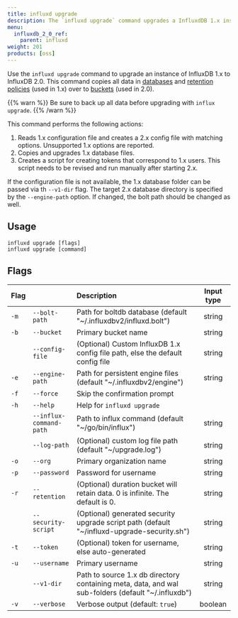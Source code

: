 ```yaml
---
title: influxd upgrade
description: The `influxd upgrade` command upgrades a InfluxdDB 1.x instance to 2.0.
menu:
  influxdb_2_0_ref:
    parent: influxd
weight: 201
products: [oss]
---
```


Use the `influxd upgrade` command to upgrade an instance of InfluxDB 1.x to InfluxDB 2.0.
This command copies all data in [databases](/influxdb/v1.8/concepts/glossary/#database) and
[retention policies](/influxdb/v1.8/concepts/glossary/#retention-policy-rp) (used in 1.x)
over to [buckets](/influxdb/v2.0/reference/glossary/#bucket) (used in 2.0).

{{% warn %}}
Be sure to back up all data before upgrading with `influx upgrade`.
{{% /warn %}}

This command performs the following actions:

1. Reads 1.x configuration file and creates a 2.x config file with matching options.
   Unsupported 1.x options are reported.
2. Copies and upgrades 1.x database files.
3. Creates a script for creating tokens that correspond to 1.x users.
   This script needs to be revised and run manually after starting 2.x.

If the configuration file is not available, the 1.x database folder can be passed via th `--v1-dir` flag.
The target 2.x database directory is specified by the `--engine-path` option.
If changed, the bolt path should be changed as well.

## Usage

```
influxd upgrade [flags]
influxd upgrade [command]
```

## Flags

| Flag |                         | Description                                                                                        | Input type |
|:-----|:------------------------|:---------------------------------------------------------------------------------------------------|:----------:|
| `-m` | `--bolt-path`           | Path for boltdb database (default "~/.influxdbv2/influxd.bolt")                                    | string     |
| `-b` | `--bucket`              | Primary bucket name                                                                                | string     |
|      | `--config-file`         | (Optional) Custom InfluxDB 1.x config file path, else the default config file                      | string     |
| `-e` | `--engine-path`         | Path for persistent engine files (default "~/.influxdbv2/engine")                                  | string     |
| `-f` | `--force`               | Skip the confirmation prompt                                                                       |            |
| `-h` | `--help`                | Help for `influxd upgrade`                                                                         |            |
|      | `--influx-command-path` | Path to influx command (default "~/go/bin/influx")                                                 | string     |
|      | `--log-path`            | (Optional) custom log file path (default "~/upgrade.log")                                          | string     |
| `-o` | `--org`                 | Primary organization name                                                                          | string     |
| `-p` | `--password`            | Password for username                                                                              | string     |
| `-r` | `--retention`           | (Optional) duration bucket will retain data. 0 is infinite. The default is 0.                      | string     |
|      | `--security-script`     | (Optional) generated security upgrade script path (default "~/influxd-upgrade-security.sh")        | string     |
| `-t` | `--token`               | (Optional) token for username, else auto-generated                                                 | string     |
| `-u` | `--username`            | Primary username                                                                                   | string     |
|      | `--v1-dir`              | Path to source 1.x db directory containing meta, data, and wal sub-folders (default "~/.influxdb") | string     |
| `-v` | `--verbose`             | Verbose output (default: `true`)                                                                   | boolean    |
